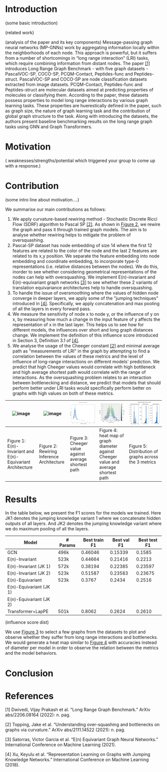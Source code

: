# Introduction
(some basic introduction)

(related work)

(analysis of the paper and its key components)
Message-passing graph neural networks (MP-GNNs) work by aggregating information locally within the neighborhoods of each node. This approach is powerful, but it suffers from a number of shortcomings in “long range interaction” (LRI) tasks, which require combining information from distant nodes. The paper [[1]](#1) introduces Long Range Graph Benchmark - with five graph datasets -  PascalVOC-SP, COCO-SP, PCQM-Contact, Peptides-func and Peptides-struct. PascalVOC-SP and COCO-SP are node classification datasets extracted from image datasets.  PCQM-Contact, Peptides-func and Peptides-struct are molecular datasets aimed at predicting properties of molecules or classifying them.   According to the paper, these datasets possess properties to model long range interactions by various graph learning tasks. These properties are huerestically defined in the paper, such as graph size, the nature of graph learning task and the contribution of global graph structure to the task. Along with introducing the datasets, the authors present baseline benchmarking results on the long range graph tasks using GNN and Graph Transformers. 

# Motivation
( weaknesses/strengths/potential which triggered your group to come up with a response.)


# Contribution
(some intro line about motivation....)

We summarise our main contributions as follows:
1. We apply curvature-based rewiring method -  Stochastic Discrete Ricci Flow (SDRF) algorithm to Pascal SP [[2]](#2). As shown in [Figure 2](#fig2), we rewire the graph and pass it through trained graph models. The aim is to analyse whether rewiring helps to mitigate the problem of oversquashing.  
2. Pascal-SP dataset has node embedding of size 14 where the first 12 features are related to the color of the node and the last 2 features are related to its x,y position. We separate the feature embedding into node embedding and coordinate embedding, to incorporate type-0 representations (i.e. relative distances between the nodes). We do this, inorder to see whether considering geometrical representations of the nodes can help with oversquashing. We implement E(n)-invariant and E(n)-equivariant graph networks [[3]](#3) to see whether these 2 variants of translation equivariance architectures help to handle oversquashing. 
3. To handle the issue of oversmoothing where the values of hidden node converge in deeper layers, we apply some of the "jumping techniques" introduced in [[4]](#4).  Specifically, we apply concatenation and max pooling of all the layers in every forward pass. 
4. We measure the sensitivity of node x to node y, or the influence of y on x, by measuring how much a change in the input feature of y affects the representation of x in the last layer. This helps us to see how for different models, the influences over short and long graph distances change. We implement the definition of this influence score introduced in Section 3, Definition 3.1 of [[4]](#4).
5. We analyse the usage of the Cheeger constant [[2]](#2) and minimal average path as "measurements of LRI" in the graph by attempting to find a correlation between the values of these metrics and the level of influence of long-range interactions on different models' prediction.
We predict that high Cheeger values would correlate with high bottleneck and high average shortest path would correlate with the range of interactions. As the oversquashing problem relates to an interaction between bottlenecking and distance, we predict that models that should perform better under LRI tasks would specifically perform better on
graphs with high values on both of these metrics.



| <img width="1246" alt="image" src="https://github.com/madhurapawaruva/uva-dl2-team11-forpeer/assets/117770386/9b0c9463-008f-47b7-817a-9a63c796e8a7">    | <img width="739" alt="image" src="https://github.com/madhurapawaruva/uva-dl2-team11-forpeer/assets/117770386/ed650fa6-ec70-4c9f-9594-87bcddc3cff2" id="fig2"> | <img src="assets/cheeger-median-against-path.png"> | <img src="assets/heat-map-three-values.png">                      | <img src="assets/histogram-graph-values-destribution.png"> | 
| -------- | -------- |-------------------------------------------------------|--------------------------------------------------------------------------|-----------------------------------------------------------|
| Figure 1: E(n)-Invariant and E(n)-Equivariant Architecture    | Figure 2: Rewiring Inference Architecture  | Figure 3: Cheeger value against average shortest path | Figure 4: heat map of graph diameter against Cheeger value and average shortest path | Figure 5: Distribution of graphs across the 3 metrics     |  
  
# Results

In the table below, we present the F1 scores for the models we trained. Here JK1 denotes the jumping knowledge variant 1 where we concatenate hidden outputs of all layers. And JK2 denotes the jumping knowledge variant where we do maximum pooling of all the layers.

| Model                   | # Params  | Best train F1  | Best val F1 | Best test F1 |
|-------------------------|-----------|----------------|-------------|--------------|
| GCN                     | 496k      | 0.46046        | 0.15339     | 0.1585       |
| E(n)-Invariant          | 523k      | 0.44664        | 0.21416     | 0.2213       |
| E(n)-Invariant (JK 1)   | 572k      | 0.38194        | 0.22385     | 0.23597      |
| E(n)-Invariant (JK 2)   | 523k      | 0.51587        | 0.23583     | 0.23675      |
| E(n)-Equivariant        | 523k      | 0.3767         | 0.2434      | 0.2516       |
| E(n)-Equivariant (JK 1) |           |                |             |              |
| E(n)-Equivariant (JK 2) |           |                |             |              |
| Transformer+LapPE       | 501k      | 0.8062         | 0.2624      | 0.2610       |

(influence score dist)

We use [Figure 3](#fig3) to select a few graphs from the datasets
to plot and observe whether they suffer from long range interactions and bottlenecks.
We would generate a heat map similar to [Figure 4](#fig4) with accuracies instead of diameter per model
in order to observe the relation between the metrics and the model behaviors.
# Conclusion

# References
<a id="1">[1]</a> 
Dwivedi, Vijay Prakash et al. “Long Range Graph Benchmark.” ArXiv abs/2206.08164 (2022): n. pag.

<a id="2">[2]</a> 
Topping, Jake et al. “Understanding over-squashing and bottlenecks on graphs via curvature.” ArXiv abs/2111.14522 (2021): n. pag.

<a id="3">[3]</a>
Satorras, Victor Garcia et al. “E(n) Equivariant Graph Neural Networks.” International Conference on Machine Learning (2021).

<a id="4">[4]</a>
Xu, Keyulu et al. “Representation Learning on Graphs with Jumping Knowledge Networks.” International Conference on Machine Learning (2018).


